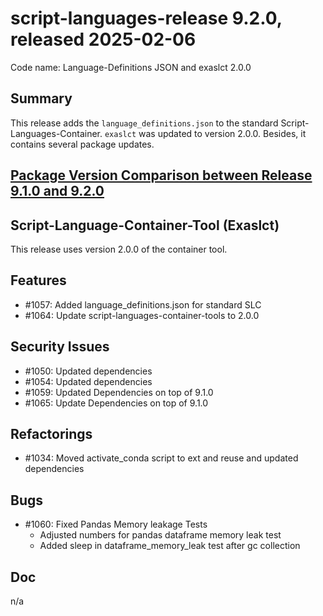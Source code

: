 # script-languages-release 9.2.0, released 2025-02-06

Code name: Language-Definitions JSON and exaslct 2.0.0

## Summary

This release adds the `language_definitions.json` to the standard Script-Languages-Container. `exaslct` was updated to version 2.0.0. Besides, it contains several package updates.

## [Package Version Comparison between Release 9.1.0 and 9.2.0](package_diffs/9.2.0/README.md)

## Script-Language-Container-Tool (Exaslct)

This release uses version 2.0.0 of the container tool.

## Features

  - #1057: Added language_definitions.json for standard SLC
  - #1064: Update script-languages-container-tools to 2.0.0 


## Security Issues

 - #1050: Updated dependencies
 - #1054: Updated dependencies
 - #1059: Updated Dependencies on top of 9.1.0
 - #1065: Update Dependencies on top of 9.1.0

## Refactorings

 - #1034: Moved activate_conda script to ext and reuse and updated dependencies

## Bugs

  - #1060: Fixed Pandas Memory leakage Tests
     - Adjusted numbers for pandas dataframe memory leak test 
     - Added sleep in dataframe_memory_leak test after gc collection


## Doc

 n/a
